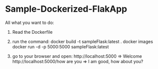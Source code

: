 # Sample-Dockerized-FlakApp

All what you want to do:


1. Read the Dockerfile 


2. run the command:
   docker build -t sampleFlask:latest .
   docker images 
   docker run -d -p 5000:5000 sampleFlask:latest 
   
   
3. go to your browser and open:
   http://localhost:5000     =>     Welcome
   http://localhost:5000/how are you        =>     I am good, how about you?
   
